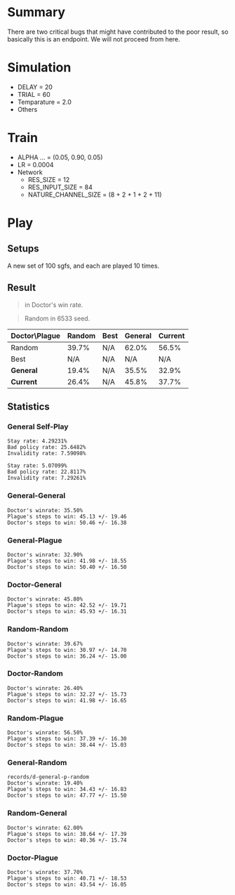 
# Summary

There are two critical bugs that might have contributed to the poor result,
so basically this is an endpoint. We will not proceed from here.

# Simulation
* DELAY = 20
* TRIAL = 60
* Temparature = 2.0
* Others

# Train
* ALPHA ... = (0.05, 0.90, 0.05)
* LR = 0.0004
* Network
  * RES_SIZE = 12
  * RES_INPUT_SIZE = 84
  * NATURE_CHANNEL_SIZE = (8 + 2 + 1 + 2 + 11)

# Play

## Setups

A new set of 100 sgfs, and each are played 10 times.

## Result

> in Doctor's win rate.

> Random in 6533 seed.

| Doctor\Plague |   Random    | Best | **General** | **Current** |
| ------------- | ----------- | ---- | ----------- | ----------- |
| Random        | 39.7%       | N/A  | 62.0%       | 56.5%       |
| Best          | N/A         | N/A  | N/A         | N/A         |
| **General**   | 19.4%       | N/A  | 35.5%       | 32.9%       |
| **Current**   | 26.4%       | N/A  | 45.8%       | 37.7%       |

## Statistics

### General Self-Play
```
Stay rate: 4.29231%
Bad policy rate: 25.6482%
Invalidity rate: 7.59098%

Stay rate: 5.07099%
Bad policy rate: 22.8117%
Invalidity rate: 7.29261%
```

### General-General
```
Doctor's winrate: 35.50%
Plague's steps to win: 45.13 +/- 19.46
Doctor's steps to win: 50.46 +/- 16.38
```

### General-Plague
```
Doctor's winrate: 32.90%
Plague's steps to win: 41.98 +/- 18.55
Doctor's steps to win: 50.40 +/- 16.50
```

### Doctor-General
```
Doctor's winrate: 45.80%
Plague's steps to win: 42.52 +/- 19.71
Doctor's steps to win: 45.93 +/- 16.31
```

### Random-Random
```
Doctor's winrate: 39.67%
Plague's steps to win: 30.97 +/- 14.70
Doctor's steps to win: 36.24 +/- 15.00
```

### Doctor-Random
```
Doctor's winrate: 26.40%
Plague's steps to win: 32.27 +/- 15.73
Doctor's steps to win: 41.98 +/- 16.65
```

### Random-Plague
```
Doctor's winrate: 56.50%
Plague's steps to win: 37.39 +/- 16.30
Doctor's steps to win: 38.44 +/- 15.03
```

### General-Random
```
records/d-general-p-random
Doctor's winrate: 19.40%
Plague's steps to win: 34.43 +/- 16.83
Doctor's steps to win: 47.77 +/- 15.50
```

### Random-General
```
Doctor's winrate: 62.00%
Plague's steps to win: 38.64 +/- 17.39
Doctor's steps to win: 40.36 +/- 15.74
```

### Doctor-Plague
```
Doctor's winrate: 37.70%
Plague's steps to win: 40.71 +/- 18.53
Doctor's steps to win: 43.54 +/- 16.05
```
